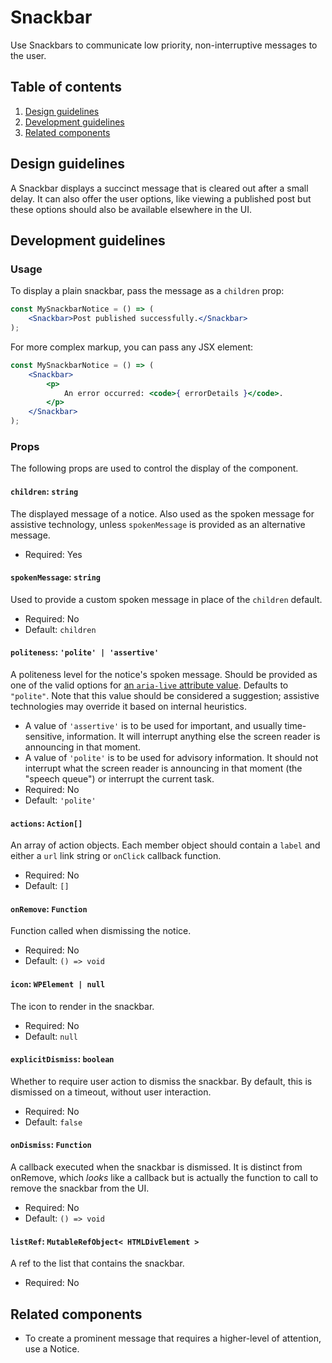 # Snackbar

Use Snackbars to communicate low priority, non-interruptive messages to the user.

## Table of contents

1. [Design guidelines](#design-guidelines)
2. [Development guidelines](#development-guidelines)
3. [Related components](#related-components)

## Design guidelines

A Snackbar displays a succinct message that is cleared out after a small delay. It can also offer the user options, like viewing a published post but these options should also be available elsewhere in the UI.

## Development guidelines

### Usage

To display a plain snackbar, pass the message as a `children` prop:

```jsx
const MySnackbarNotice = () => (
	<Snackbar>Post published successfully.</Snackbar>
);
```

For more complex markup, you can pass any JSX element:

```jsx
const MySnackbarNotice = () => (
	<Snackbar>
		<p>
			An error occurred: <code>{ errorDetails }</code>.
		</p>
	</Snackbar>
);
```

### Props

The following props are used to control the display of the component.

#### `children`: `string`
The displayed message of a notice. Also used as the spoken message for assistive technology, unless `spokenMessage` is provided as an alternative message.
-   Required: Yes

#### `spokenMessage`: `string`
Used to provide a custom spoken message in place of the `children` default.
-   Required: No
-   Default: `children`

#### `politeness`: `'polite' | 'assertive'`
A politeness level for the notice's spoken message. Should be provided as one of the valid options for [an `aria-live` attribute value](https://www.w3.org/TR/wai-aria-1.1/#aria-live). Defaults to `"polite"`. Note that this value should be considered a suggestion; assistive technologies may override it based on internal heuristics.
-   A value of `'assertive'` is to be used for important, and usually time-sensitive, information. It will interrupt anything else the screen reader is announcing in that moment.
-   A value of `'polite'` is to be used for advisory information. It should not interrupt what the screen reader is announcing in that moment (the "speech queue") or interrupt the current task.
-   Required: No
-   Default: `'polite'`

#### `actions`: `Action[]`
An array of action objects. Each member object should contain a `label` and either a `url` link string or `onClick` callback function.
-   Required: No
-   Default: `[]`

#### `onRemove`: `Function`
Function called when dismissing the notice.
-   Required: No
-   Default: `() => void`

#### `icon`: `WPElement | null`
The icon to render in the snackbar.
-   Required: No
-   Default: `null`

#### `explicitDismiss`: `boolean`
Whether to require user action to dismiss the snackbar. By default, this is dismissed on a timeout, without user interaction.
-   Required: No
-   Default: `false`

#### `onDismiss`: `Function`
A callback executed when the snackbar is dismissed. It is distinct from onRemove, which _looks_ like a callback but is actually the function to call to remove the snackbar from the UI.
-   Required: No
-   Default: `() => void`

#### `listRef`: `MutableRefObject< HTMLDivElement >`
A ref to the list that contains the snackbar.
-   Required: No

## Related components

-   To create a prominent message that requires a higher-level of attention, use a Notice.
